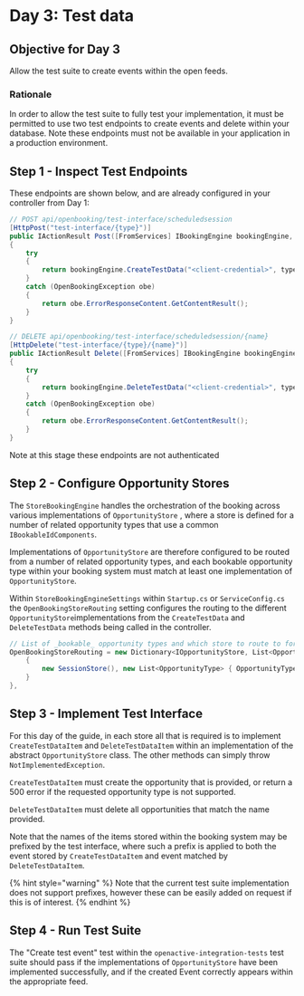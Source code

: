# Day 3: Test data

## **Objective for Day 3**

Allow the test suite to create events within the open feeds.

### Rationale

In order to allow the test suite to fully test your implementation, it must be permitted to use two test endpoints to create events and delete within your database. Note these endpoints must not be available in your application in a production environment.

## Step 1 - Inspect Test Endpoints

These endpoints are shown below, and are already configured in your controller from Day 1:

```csharp
// POST api/openbooking/test-interface/scheduledsession
[HttpPost("test-interface/{type}")]
public IActionResult Post([FromServices] IBookingEngine bookingEngine, string type, [FromBody] string @event)
{
    try
    {
        return bookingEngine.CreateTestData("<client-credential>", type, @event).GetContentResult();
    }
    catch (OpenBookingException obe)
    {
        return obe.ErrorResponseContent.GetContentResult();
    }
}

// DELETE api/openbooking/test-interface/scheduledsession/{name}
[HttpDelete("test-interface/{type}/{name}")]
public IActionResult Delete([FromServices] IBookingEngine bookingEngine, string type, string name)
{
    try
    {
        return bookingEngine.DeleteTestData("<client-credential>", type, name).GetContentResult();
    }
    catch (OpenBookingException obe)
    {
        return obe.ErrorResponseContent.GetContentResult();
    }
}
```

Note at this stage these endpoints are not authenticated

## Step 2 - Configure Opportunity Stores

The `StoreBookingEngine` handles the orchestration of the booking across various implementations of `OpportunityStore` , where a store is defined for a number of related opportunity types that use a common `IBookableIdComponents`.

Implementations of `OpportunityStore` are therefore configured to be routed from a number of  related opportunity types, and each bookable opportunity type within your booking system must match at least one implementation of `OpportunityStore`.

Within `StoreBookingEngineSettings` within `Startup.cs` or `ServiceConfig.cs` the `OpenBookingStoreRouting` setting configures the routing to the different `OpportunityStore`implementations from the `CreateTestData` and `DeleteTestData` methods being called in the controller.

```csharp
// List of _bookable_ opportunity types and which store to route to for each
OpenBookingStoreRouting = new Dictionary<IOpportunityStore, List<OpportunityType>> {
    {
        new SessionStore(), new List<OpportunityType> { OpportunityType.ScheduledSession }
    }
},
```

## Step 3 - Implement Test Interface

For this day of the guide, in each store all that is required is to implement `CreateTestDataItem` and `DeleteTestDataItem` within an implementation of the abstract `OpportunityStore` class. The other methods can simply throw `NotImplementedException`.

`CreateTestDataItem` must create the opportunity that is provided, or return a 500 error if the requested opportunity type is not supported. 

`DeleteTestDataItem` must delete all opportunities that match the name provided.

Note that the names of the items stored within the booking system may be prefixed by the test interface, where such a prefix is applied to both the event stored by `CreateTestDataItem` and event matched by `DeleteTestDataItem`.

{% hint style="warning" %}
Note that the current test suite implementation does not support prefixes, however these can be easily added on request if this is of interest.
{% endhint %}

## Step 4 - Run Test Suite

The "Create test event" test within the `openactive-integration-tests` test suite should pass if the implementations of `OpportunityStore` have been implemented successfully, and if the created Event correctly appears within the appropriate feed.

